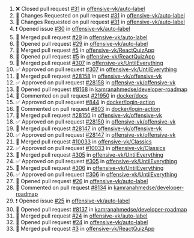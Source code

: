 <!--START_SECTION:activity-->
1. ❌ Closed pull request [#31](https://github.com/offensive-vk/auto-label/pull/31) in [offensive-vk/auto-label](https://github.com/offensive-vk/auto-label)
2. 🔄 Changes Requested on pull request [#31](https://github.com/offensive-vk/auto-label/pull/31) in [offensive-vk/auto-label](https://github.com/offensive-vk/auto-label)
3. 🔄 Changes Requested on pull request [#31](https://github.com/offensive-vk/auto-label/pull/31) in [offensive-vk/auto-label](https://github.com/offensive-vk/auto-label)
4. ❗ Opened issue [#30](https://github.com/offensive-vk/auto-label/issues/30) in [offensive-vk/auto-label](https://github.com/offensive-vk/auto-label)
5. 🎉  Merged pull request [#29](https://github.com/offensive-vk/auto-label/pull/29) in [offensive-vk/auto-label](https://github.com/offensive-vk/auto-label)
6. 💪 Opened pull request [#29](https://github.com/offensive-vk/auto-label/pull/29) in [offensive-vk/auto-label](https://github.com/offensive-vk/auto-label)
7. 🎉  Merged pull request [#5](https://github.com/offensive-vk/ReactQuizApp/pull/5) in [offensive-vk/ReactQuizApp](https://github.com/offensive-vk/ReactQuizApp)
8. 💪 Opened pull request [#5](https://github.com/offensive-vk/ReactQuizApp/pull/5) in [offensive-vk/ReactQuizApp](https://github.com/offensive-vk/ReactQuizApp)
9. 🎉  Merged pull request [#307](https://github.com/offensive-vk/UntilEverything/pull/307) in [offensive-vk/UntilEverything](https://github.com/offensive-vk/UntilEverything)
10. ✅ Approved on pull request [#307](https://github.com/offensive-vk/UntilEverything/pull/307) in [offensive-vk/UntilEverything](https://github.com/offensive-vk/UntilEverything)
11. 🎉  Merged pull request [#28158](https://github.com/offensive-vk/offensive-vk/pull/28158) in [offensive-vk/offensive-vk](https://github.com/offensive-vk/offensive-vk)
12. ✅ Approved on pull request [#28158](https://github.com/offensive-vk/offensive-vk/pull/28158) in [offensive-vk/offensive-vk](https://github.com/offensive-vk/offensive-vk)
13. 💪 Opened pull request [#8168](https://github.com/kamranahmedse/developer-roadmap/pull/8168) in [kamranahmedse/developer-roadmap](https://github.com/kamranahmedse/developer-roadmap)
14. 💬 Commented on pull request [#21950](https://github.com/docker/docs/pull/21950) in [docker/docs](https://github.com/docker/docs)
15. ✅ Approved on pull request [#844](https://github.com/docker/login-action/pull/844) in [docker/login-action](https://github.com/docker/login-action)
16. 💬 Commented on pull request [#803](https://github.com/docker/login-action/pull/803) in [docker/login-action](https://github.com/docker/login-action)
17. 🎉  Merged pull request [#28150](https://github.com/offensive-vk/offensive-vk/pull/28150) in [offensive-vk/offensive-vk](https://github.com/offensive-vk/offensive-vk)
18. ✅ Approved on pull request [#28150](https://github.com/offensive-vk/offensive-vk/pull/28150) in [offensive-vk/offensive-vk](https://github.com/offensive-vk/offensive-vk)
19. 🎉  Merged pull request [#28147](https://github.com/offensive-vk/offensive-vk/pull/28147) in [offensive-vk/offensive-vk](https://github.com/offensive-vk/offensive-vk)
20. ✅ Approved on pull request [#28147](https://github.com/offensive-vk/offensive-vk/pull/28147) in [offensive-vk/offensive-vk](https://github.com/offensive-vk/offensive-vk)
21. 🎉  Merged pull request [#10033](https://github.com/offensive-vk/Classics/pull/10033) in [offensive-vk/Classics](https://github.com/offensive-vk/Classics)
22. ✅ Approved on pull request [#10033](https://github.com/offensive-vk/Classics/pull/10033) in [offensive-vk/Classics](https://github.com/offensive-vk/Classics)
23. 🎉  Merged pull request [#305](https://github.com/offensive-vk/UntilEverything/pull/305) in [offensive-vk/UntilEverything](https://github.com/offensive-vk/UntilEverything)
24. ✅ Approved on pull request [#305](https://github.com/offensive-vk/UntilEverything/pull/305) in [offensive-vk/UntilEverything](https://github.com/offensive-vk/UntilEverything)
25. 🎉  Merged pull request [#306](https://github.com/offensive-vk/UntilEverything/pull/306) in [offensive-vk/UntilEverything](https://github.com/offensive-vk/UntilEverything)
26. ✅ Approved on pull request [#306](https://github.com/offensive-vk/UntilEverything/pull/306) in [offensive-vk/UntilEverything](https://github.com/offensive-vk/UntilEverything)
27. 💪 Opened pull request [#26](https://github.com/offensive-vk/auto-label/pull/26) in [offensive-vk/auto-label](https://github.com/offensive-vk/auto-label)
28. 💬 Commented on pull request [#8134](https://github.com/kamranahmedse/developer-roadmap/pull/8134) in [kamranahmedse/developer-roadmap](https://github.com/kamranahmedse/developer-roadmap)
29. ❗ Opened issue [#25](https://github.com/offensive-vk/auto-label/issues/25) in [offensive-vk/auto-label](https://github.com/offensive-vk/auto-label)
30. 💪 Opened pull request [#8137](https://github.com/kamranahmedse/developer-roadmap/pull/8137) in [kamranahmedse/developer-roadmap](https://github.com/kamranahmedse/developer-roadmap)
31. 🎉  Merged pull request [#24](https://github.com/offensive-vk/auto-label/pull/24) in [offensive-vk/auto-label](https://github.com/offensive-vk/auto-label)
32. 💪 Opened pull request [#24](https://github.com/offensive-vk/auto-label/pull/24) in [offensive-vk/auto-label](https://github.com/offensive-vk/auto-label)
33. 🎉  Merged pull request [#3](https://github.com/offensive-vk/ReactQuizApp/pull/3) in [offensive-vk/ReactQuizApp](https://github.com/offensive-vk/ReactQuizApp)
<!--END_SECTION:activity-->